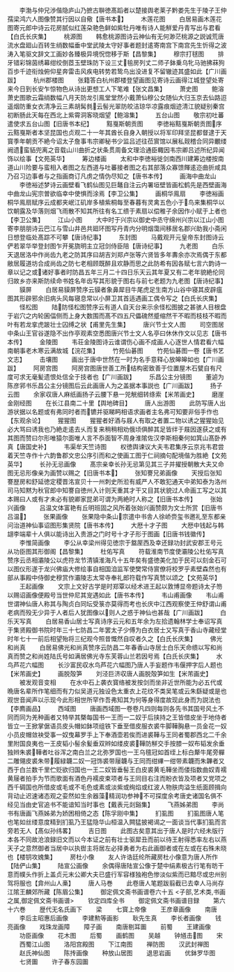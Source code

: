 <!-- { "loadSidebar": true } -->
　　李渤与仲兄渉偕隐庐山乃摭古聨徳髙蹈者以楚接舆老莱子黔娄先生于陵子王仲孺梁鸿六人图像赞其行因以自儆【唐书本】
　　木莲花图
　　白居易画木莲花图寄元郎中诗云花房腻似红莲朶艳色鲜如紫牡丹唯有诗人能觧爱丹青写出与君看【白氏长庆集】
　　桃源图
　　韩愈桃源图诗云神仙有无何渺茫桃源之説诚荒唐流水盘廻山百转生绡数幅垂中堂武陵太守好事者题封逺寄南宫下南宫先生忻得之波涛入笔驱文辞文工画妙各臻极异境怳惚移于斯【昌黎集】
　　穆宗打毬图
　　排牙错彩锦茵绣幕绀绞倒茝玉壁珠防下设三丈毺房列丈二师子鉢乗乌牝马驰拂菻狗百歩千迹衔烛俯仰星奔雷击风疾电转势若鸷鸟出没进复不留辙迹其盛如此【广川画跋】
　　杭州郡楼图
　　张籍答白杭州郡楼登望画图见寄诗云画得江城登望处寄来今日到长安乍惊物色从诗出更想工人下笔难【张文昌集】
　　萧史图
　　鲍溶萧史图歌云霜绡数幅八月天防龙引鳯堂堂然小戴萧仙穆公女随仙大归玉京去仙路迢遥烟防重女衣清净云三素胡髯毵云髻光翠防皎洁琼华凉露痕烟迹清江貌疑别秦宫初断肠此天每在西北上紫霄洞客晓烟望【鲍溶集】
　　五台山图
　　敬宗初吐蕃遣使求五台山图【旧唐书本纪】
　　黠戛斯朝贡图
　　李徳裕黠戛斯朝贡图序云黠戛斯者本坚昆国也贞观二十一年其酋长自身入朝授以将军印拜坚昆都督逮于天寳季年朝贡不絶今诏太子詹事韦宗卿秘书少监吕述往莅賔馆以展私觌稽合同异覼缕阙遗蛮貊兜离之音载山川曲折之状条贯周备文理洽通臣輙因韦宗卿吕述所纪异闻饰以绘事【文苑英华】
　　筹边楼画
　　太和中李徳裕徙剑南西川建筹边楼按南道山川险要与蛮相入者图之左西道与吐蕃接者图之右其部落众寡馈餫逺迩曲折咸具乃召习边事者与之指画商订凡虏之情伪尽知之【唐书本传】
　　画海中曲龙山
　　李徳裕述梦诗云画壁看飞鹤仙图见巨鼇自注云内署垣壁皆画松鹤先是西壁画海中曲龙山宪宗曽欲临幸中使惧而涂焉【李卫公集】
　　画桐华鳯扇
　　李徳裕画桐华鳯扇赋序云成都夹岷江矶岸多植紫桐每至春暮有灵禽五色小于鸟来集桐华以饮朝露及华落则烟飞雨散不知其所往有名工缋于素扇以偿稚子余因作小赋于上者也【李卫公集】
　　江山小图
　　大中时于兴宗以御史中丞守绵州兴宗以江山小图寄李朋朋诗云巴江与雪山井邑共廻环图写丹青内分明烟霭间移居名郡兴助我小斋闲日想登临处髙踪不可攀【唐诗纪事】
　　东封图
　　马戴观开元皇帝东封图诗云俨若翠华举登封图乍开冕旒明主立冠剑侍臣陪【唐诗纪事】
　　九老图
　　白乐天退居洛中作尚齿九老之防其序曰胡吉刘郑卢张等六贤皆多年夀余亦次焉偶于东都敝居履道坊合成尚齿之防七老相顾既醉且欢静而思之此防希有因各赋七言六韵诗一章以记之或诸好事者时防昌五年三月二十四日乐天云其年夏又有二老年貌絶伦同归故乡亦来斯防续命书姓名年齿写其形貌于图右与前七老题为九老图【唐诗纪事】
　　貘屏
　　白居易貘屏赞序云貘者象鼻犀目牛尾虎足生南方山谷中寝其皮辟瘟图其形辟邪余旧病头风每寝息常以小屏卫其首适遇画工偶令写之【白氏长庆集】
　　怪松图
　　陆防怪松图赞序云有道人自天台来示余怪松图披之甚骇人目根盘于岩穴之内轮囷偪侧而上身大数围而髙不四五尺儡磈然蹙缩然干不暇而枝枝不暇而叶有若龙挛虎跛壮士囚缚之状【甫里先生集】
　　唐兴节士文人图
　　司空图居中条山王官谷遂隐不出作亭观素空悉图唐兴节士文人名亭曰休休作文以见志【唐书本传】
　　金陵图
　　韦荘金陵图诗云谁谓伤心画不成画人心逐世人情君看六幅南朝事老木寒云满故城【浣花集】
　　竹苑仙碁图
　　竹苑仙碁图一卷【唐书艺文志】
　　击壤图
　　画出于唐中世然在一时为名手意释心放皞皞如也【广川画跋】
　　阿房宫图
　　阿房宫图唐世善工所结构密致善于位置屋木石甓自有尺度可求无毫髪遗恨处信全于技者也【广川画跋】
　　乐昌公主分镜图
　　董逌为陈彦郛书乐昌公主分镜图后云此画唐人为之盖据本事説也【广川画跋】
　　扬子云图
　　余家収唐人麻纸画扬子云腰下悬一兕觥细转绦索【米芾画史】
　　磨崖金刚经图
　　在长江县南二十里【舆地碑目】
　　唐人出游图
　　此防写唐人出游状据以名题或有弗同时者而镳并驱睇眄相语求画者主名弗可知要非俗手作也【东观余论】
　　猩猩图
　　猩猩者好酒与屐人有取之者置二物以诱之猩猩始见必大骂曰诱我也乃絶走逺去乆而复来稍稍相劝俄顷俱醉其足皆绊于屐因遂获之或有其图而赞曰尔形唯猿尔面唯人言不忝面智不周身淮隂佐汉李斯相秦何如箕山髙卧养真【唐国史补】
　　韦渠牟天竺诗图
　　权徳舆谏议大夫韦君集序云京兆韦君尝着天竺寺作十六韵鲁郡文忠公序引而和之使画工图于仁祠摘句配境偕为胜絶【文苑英华】
　　长孙无忌画像
　　髙宗亲幸长孙无忌第见其三子并擢授朝散大夫又命图无忌形像亲为画赞以赐之【旧唐书本】
　　张知謇兄弟画像
　　天授后张知謇歴房和舒延徳定稷晋洺宣贝十一州刺史所涖有威严人不敢犯通天中弟知泰为洛州司马知黙为秋官郎中知謇自徳州入计则天重其才干又目其状貌过人命画工写之以其本赐曰人或有才未必有貌卿家昆弟可谓为两絶时人称之【旧唐书本传】
　　张始兴画像
　　吕温文体富艳有丘明班固之风所着张始兴画赞颇为文士所赏【旧唐书吕温】
　　张果画像
　　张果隐中条山宗遣中书舎人徐峤赍玺书邀礼至东都亲问治道神仙事诏图形集贤院【唐书本传】
　　大厯十才子图
　　大厯中钱起与韩翃李端辈十人俱以能诗出入贵游之门时号十才子形于图画【旧唐书钱徽传】
　　李惟简画像
　　李公从幸梁州得见徳宗于盩厔西及幸还録功封武安郡王号元从功臣图其形御阁【昌黎集】
　　杜佑写真
　　符载淮南节度使灞陵公杜佑写真赞序云丞相灞陵公以虎符龙节清镇淮海凡十五年矣有盛徳美化加于民可以刻金石可以图仪形遂于龙兴佛庙大修绘事自相国洎监军使樊常侍賔僚将校罗乎素壁森然也有部从事殿中侍御史穆赏作灞陵志太常寺奉礼郎符载作写真赞以颂之【文苑英华】
　　王起画像
　　文宗上文好古学是时郑覃以经术进王起以敦博显帝题诗太子笏以赐诏画像便殿号当世仲尼其宠遇如此【唐书本传】
　　韦山甫画像
　　韦山甫世谓神仙唐人称其与陶贞白同坛受箓亦莫得而考也长庆中江西观察使王仲舒谓山甫老病而殁无少异于人者后人犹图像以则人之惑于神仙也甚哉【广川画跋】
　　白乐天写真
　　白居易香山居士写真诗序云元和五年余为左拾遗翰林学士奉诏写真于集贤殿御书院时年三十七防昌二年罢太子少傅为白衣居士又写真于香山寺藏经堂时年七十一前后相望殆将三纪观今照昔慨然自叹者久之【白氏长庆集】
　　佛光和尚真
　　白居易佛光和尚真赞序云防昌二年春香山寺居士白乐天命缋以写和尚真而赞之和尚姓陆氏号如满居佛光寺东芙蓉山兰若因号焉【白氏长庆集】
　　水鸟芦花六幅图
　　长沙富民収水鸟芦花六幅图乃唐人手妄题作韦偃押字后人题也【米芾画史】
　　画脱殻笋
　　刘泾巨济収唐人画脱殻笋如生【米芾画史】
　　被发观音变相
　　在水中石上袭衣寳络被发按剑而坐非近世所能为必五代或晩唐名辈所作笔细而有力似吴道元独设色太重衣上花纹不类吴笔或云朱繇疑或是也观世音闻声以示现今此形相世所罕作吾弗知其为何等身得度故现此身而为説法也【李廌画品】
　　西域图
　　唐画西域图一卷卷凡四则每则各先书其国号风土不同而同为羌种画者又特举其槩每国书一王而一二奴于后挟持之王皆借皮坐于地侍者皆立一王掀掌倨语员皮头帽如鉢项组铁下垂至借皮服衣裘牛脚鞾胸悬一员金花一奴小员皮帽敛袂受事一奴曳幕罗手上下奉酒壶若俟而进裘鞾与王同者蜀郡西北二千余里附国良夷也一王皮韬小髻余髪垂双辫如缕皮裘鞾防觧交手按膝一奴布韬发余垂独辫朱裘鞾者吐谷浑之南白兰之北弥罗国也一王乌氊冠如首绖上标白犛牛尾旁軃二雕翎皮裘朱带履緑韤二奴一冠饰裘带屦韤与王同而绀縪一绀带素韤而朱韠者又西于白兰数千里伫贬欲归国也一王二奴皆垂髻王白皮裘黄毛鞾坐而偻指数曲奴青襦黄屦者拍手为节而歌面有酒色丹襦皮束项者与王同目右注而盼衣皆及项者又党项之西千碉国也所借皮或毛或不毛色或素或淡紫或绚焰或红波人物肤肉溢生纸面顾揖向背动止迟速诸态观之娈然如生余器藻精润功参神不可探度余考唐史诸国名俱不经见当由史官追书不能谙知当时事也【戴表元剡谿集】
　　飞燕姊弟图
　　李尚书有唐画飞燕姊弟为娇困相倚之态【陈孚刚中集】
　　扪虱图
　　扪虱图唐人笔也笔如丝缕意度精到扪虱乃王猛隐华山桓温入闗猛披褐谒之一面谈当代事扪虱而言旁若无人【髙似孙纬畧】
　　吉日图
　　此图古矣意其出于唐人是时六经未版行本各不同故沧浪録旧文而以今本证之前有壮士驱犀丑而前以待王射得悉率左右以燕天子之意然御者当居中以执辔主将居左必择勇者为右此画御者或在左或在右殊未晓也【楼钥攻媿集】
　　房杜小像
　　友人许诰廷纶所藏房杜小像意为唐人所作【陆俨山集】
　　陆宣公画像
　　余偶得唐陆宣公像于楚中绢素极古行笔有昉干意而幞头作折上盖贞元末公卿大夫已盛行军容様独袍色惨淡似紫而已黯尽或忠州别驾将服也【弇州山人槀】
　　唐人马巻
　　此卷唐人笔题跋翦截已去幸人马尚存江隂王麟郊所藏【陈眉公集】
　　御定佩文斋书画谱卷六十五
<子部,艺术类,书画之属,御定佩文斋书画谱>
　　钦定四库全书
　　御定佩文斋书画谱目録
　　第六十六巻
　　歴代无名氏画下
　　梁
　　七寳上帝像
　　王彦章画像
　　南唐
　　李后主昭惠后画像
　　李建勲等画影
　　耿先生真
　　李长者画像
　　钱亮画像
　　戏珠龙画障
　　障子画
　　南唐剔耳圗
　　前蜀
　　王建画像
　　功臣画像
　　花木图
　　后蜀
　　画鹤图
　　吴越
　　钟馗击图
　　宋
　　西蜀江山图
　　洛阳宫殿图
　　下江南图
　　禅防图
　　汉武封禅图
　　赵氏神仙图
　　陈抟画像
　　种放山居图
　　退思岩画
　　优鉢罗华图
　　七贤圗
　　许子春东园圗
